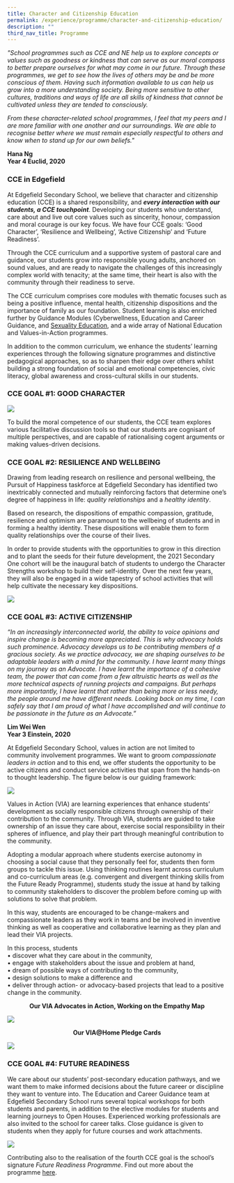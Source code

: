 ```yaml
---
title: Character and Citizenship Education
permalink: /experience/programme/character-and-citizenship-education/
description: ""
third_nav_title: Programme
---
```

_"School programmes such as CCE and NE help us to explore concepts or values such as goodness or kindness that can serve as our moral compass to better prepare ourselves for what may come in our future. Through these programmes, we get to see how the lives of others may be and be more conscious of them. Having such information available to us can help us grow into a more understanding society. Being more sensitive to other cultures, traditions and ways of life are all skills of kindness that cannot be cultivated unless they are tended to consciously._
  
_From these character-related school programmes, I feel that my peers and I are more familiar with one another and our surroundings. We are able to recognise better where we must remain especially respectful to others and know when to stand up for our own beliefs."_  
  
**Hana Ng <br>
Year 4 Euclid, 2020**

### CCE in Edgefield

At Edgefield Secondary School, we believe that character and citizenship education (CCE) is a shared responsibility, and **_every interaction with our students, a CCE touchpoint_**. Developing our students who understand, care about and live out core values such as sincerity, honour, compassion and moral courage is our key focus. We have four CCE goals: ‘Good Character’, ‘Resilience and Wellbeing’, ‘Active Citizenship’ and ‘Future Readiness’.  

Through the CCE curriculum and a supportive system of pastoral care and guidance, our students grow into responsible young adults, anchored on sound values, and are ready to navigate the challenges of this increasingly complex world with tenacity; at the same time, their heart is also with the community through their readiness to serve.

The CCE curriculum comprises core modules with thematic focuses such as being a positive influence, mental health, citizenship dispositions and the importance of family as our foundation. Student learning is also enriched further by Guidance Modules (Cyberwellness, Education and Career Guidance, and [Sexuality Education](https://staging.d3jwf1tlw34213.amplifyapp.com/experience/programme/character-education/sexuality-education), and a wide array of National Education and Values-in-Action programmes.

In addition to the common curriculum, we enhance the students’ learning experiences through the following signature programmes and distinctive pedagogical approaches, so as to sharpen their edge over others whilst building a strong foundation of social and emotional competencies, civic literacy, global awareness and cross-cultural skills in our students.

### CCE GOAL #1: GOOD CHARACTER

![](/images/pic1.png)

To build the moral competence of our students, the CCE team explores various facilitative discussion tools so that our students are cognisant of multiple perspectives, and are capable of rationalising cogent arguments or making values-driven decisions.

### CCE GOAL #2: RESILIENCE AND WELLBEING

Drawing from leading research on resilience and personal wellbeing, the Pursuit of Happiness taskforce at Edgefield Secondary has identified two inextricably connected and mutually reinforcing factors that determine one’s degree of happiness in life: _quality relationships_ and a _healthy identity_.  

Based on research, the dispositions of empathic compassion, gratitude, resilience and optimism are paramount to the wellbeing of students and in forming a healthy identity. These dispositions will enable them to form quality relationships over the course of their lives.

In order to provide students with the opportunities to grow in this direction and to plant the seeds for their future development, the 2021 Secondary One cohort will be the inaugural batch of students to undergo the Character Strengths workshop to build their self-identity. Over the next few years, they will also be engaged in a wide tapestry of school activities that will help cultivate the necessary key dispositions.

![](/images/pic2.png)

### CCE GOAL #3: ACTIVE CITIZENSHIP

_“In an increasingly interconnected world, the ability to voice opinions and inspire change is becoming more appreciated. This is why advocacy holds such prominence. Advocacy develops us to be contributing members of a gracious society. As we practice advocacy, we are shaping ourselves to be adaptable leaders with a mind for the community. I have learnt many things on my journey as an Advocate. I have learnt the importance of a cohesive team, the power that can come from a few altruistic hearts as well as the more technical aspects of running projects and campaigns. But perhaps more importantly, I have learnt that rather than being more or less needy, the people around me have different needs. Looking back on my time, I can safely say that I am proud of what I have accomplished and will continue to be passionate in the future as an Advocate.”_  
  
**Lim Wei Wen  
Year 3 Einstein, 2020**

At Edgefield Secondary School, values in action are not limited to community involvement programmes. We want to groom _compassionate leaders in action_ and to this end, we offer students the opportunity to be active citizens and conduct service activities that span from the hands-on to thought leadership. The figure below is our guiding framework:

![](/images/pic3.png)

Values in Action (VIA) are learning experiences that enhance students’ development as socially responsible citizens through ownership of their contribution to the community. Through VIA, students are guided to take ownership of an issue they care about, exercise social responsibility in their spheres of influence, and play their part through meaningful contribution to the community.  
  
Adopting a modular approach where students exercise autonomy in choosing a social cause that they personally feel for, students then form groups to tackle this issue. Using thinking routines learnt across curriculum and co-curriculum areas (e.g. convergent and divergent thinking skills from the Future Ready Programme), students study the issue at hand by talking to community stakeholders to discover the problem before coming up with solutions to solve that problem.  
  
In this way, students are encouraged to be change-makers and compassionate leaders as they work in teams and be involved in inventive thinking as well as cooperative and collaborative learning as they plan and lead their VIA projects.  
  
In this process, students  
• discover what they care about in the community,  
• engage with stakeholders about the issue and problem at hand,  
• dream of possible ways of contributing to the community,  
• design solutions to make a difference and  
• deliver through action- or advocacy-based projects that lead to a positive change in the community.

<center><strong> Our VIA Advocates in Action, Working on the Empathy Map </strong></center>
	
![](/images/CCE1.jpg)

<center><strong> Our VIA@Home Pledge Cards </strong></center>
	
![](/images/CCE2.jpg)

### CCE GOAL #4: FUTURE READINESS

We care about our students’ post-secondary education pathways, and we want them to make informed decisions about the future career or discipline they want to venture into. The Education and Career Guidance team at Edgefield Secondary School runs several topical workshops for both students and parents, in addition to the elective modules for students and learning journeys to Open Houses. Experienced working professionals are also invited to the school for career talks. Close guidance is given to students when they apply for future courses and work attachments. 

![](/images/pic4.png)

Contributing also to the realisation of the fourth CCE goal is the school’s signature _Future Readiness Programme_. Find out more about the programme [here](https://staging.d3jwf1tlw34213.amplifyapp.com/future-ready/applied-learning-programme).